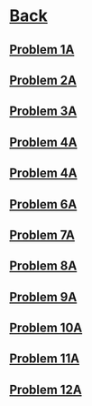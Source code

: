 
# [Back](../Problemset.md)

## [Problem 1A](1A.md)
## [Problem 2A](2A.md)
## [Problem 3A](3A.md)
## [Problem 4A](4A.md)
## [Problem 4A](5A.md)
## [Problem 6A](6A.md)
## [Problem 7A](7A.md)
## [Problem 8A](8A.md)
## [Problem 9A](9A.md)
## [Problem 10A](10A.md)
## [Problem 11A](11A.md)
## [Problem 12A](12A.md)